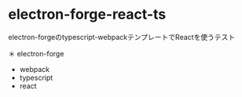 # electron-forge-react-ts
electron-forgeのtypescript-webpackテンプレートでReactを使うテスト

＊ electron-forge
* webpack
* typescript
* react
